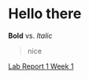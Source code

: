 # Hello there
**Bold** vs. *Italic*
> nice

[Lab Report 1 Week 1](https://dante-lafranchi.github.io/cse15l-lab-reports/lab-report-1-week-1.html)
